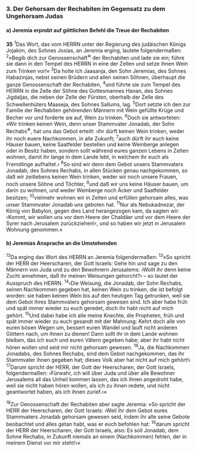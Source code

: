 ### 3. Der Gehorsam der Rechabiten im Gegensatz zu dem Ungehorsam Judas

#### a) Jeremia erprobt auf göttlichen Befehl die Treue der Rechabiten

__35__
<sup>1</sup>Das Wort, das vom HERRN unter der Regierung des judäischen Königs Jojakim, des Sohnes Josias, an Jeremia erging, lautete folgendermaßen:
<sup>2</sup>»Begib dich zur Genossenschaft<sup title="oder: Familie">&#x2732;</sup> der Rechabiten und lade sie ein; führe sie dann in den Tempel des HERRN in eine der Zellen und setze ihnen Wein zum Trinken vor!«
<sup>3</sup>Da holte ich Jaasanja, den Sohn Jeremias, des Sohnes Habazinjas, nebst seinen Brüdern und allen seinen Söhnen, überhaupt die ganze Genossenschaft der Rechabiten,
<sup>4</sup>und führte sie zum Tempel des HERRN in die Zelle der Söhne des Gottesmannes Hanan, des Sohnes Jigdaljas, die neben der Zelle der Fürsten, oberhalb der Zelle des Schwellenhüters Maaseja, des Sohnes Sallums, lag.
<sup>5</sup>Dort setzte ich den zur Familie der Rechabiten gehörenden Männern mit Wein gefüllte Krüge und Becher vor und forderte sie auf, Wein zu trinken.
<sup>6</sup>Doch sie antworteten: »Wir trinken keinen Wein, denn unser Stammvater Jonadab, der Sohn Rechabs<sup title="vgl. 2.Kön 10,15-16">&#x2732;</sup>, hat uns das Gebot erteilt: ›Ihr dürft keinen Wein trinken, weder ihr noch euere Nachkommen, in alle Zukunft;
<sup>7</sup>auch dürft ihr euch keine Häuser bauen, keine Saatfelder bestellen und keine Weinberge anlegen oder in Besitz haben, sondern sollt während eures ganzen Lebens in Zelten wohnen, damit ihr lange in dem Lande lebt, in welchem ihr euch als Fremdlinge aufhaltet.‹
<sup>8</sup>So sind wir denn dem Gebot unsers Stammvaters Jonadab, des Sohnes Rechabs, in allen Stücken genau nachgekommen, so daß wir zeitlebens keinen Wein trinken, weder wir noch unsere Frauen, noch unsere Söhne und Töchter,
<sup>9</sup>und daß wir uns keine Häuser bauen, um darin zu wohnen, und weder Weinberge noch Äcker und Saatfelder besitzen;
<sup>10</sup>vielmehr wohnen wir in Zelten und erfüllen gehorsam alles, was unser Stammvater Jonadab uns geboten hat.
<sup>11</sup>Nur als Nebukadnezar, der König von Babylon, gegen dies Land herangezogen kam, da sagten wir: ›Kommt, wir wollen uns vor dem Heere der Chaldäer und vor dem Heere der Syrer nach Jerusalem zurückziehen!‹, und so haben wir jetzt in Jerusalem Wohnung genommen.«

#### b) Jeremias Ansprache an die Umstehenden

<sup>12</sup>Da erging das Wort des HERRN an Jeremia folgendermaßen:
<sup>13</sup>»So spricht der HERR der Heerscharen, der Gott Israels: Gehe hin und sage zu den Männern von Juda und zu den Bewohnern Jerusalems: ›Wollt ihr denn keine Zucht annehmen, daß ihr meinen Weisungen gehorcht?‹ – so lautet der Ausspruch des HERRN.
<sup>14</sup>›Die Weisung, die Jonadab, der Sohn Rechabs, seinen Nachkommen gegeben hat, keinen Wein zu trinken, die ist befolgt worden: sie haben keinen Wein bis auf den heutigen Tag getrunken, weil sie dem Gebot ihres Stammvaters gehorsam gewesen sind. Ich aber habe früh und spät immer wieder zu euch geredet, doch ihr habt nicht auf mich gehört.
<sup>15</sup>Und dabei habe ich alle meine Knechte, die Propheten, früh und spät immer wieder zu euch gesandt mit der Mahnung: Kehrt doch alle von euren bösen Wegen um, bessert euren Wandel und lauft nicht anderen Göttern nach, um ihnen zu dienen! Dann sollt ihr in dem Lande wohnen bleiben, das ich euch und euren Vätern gegeben habe; aber ihr habt nicht hören wollen und seid mir nicht gehorsam gewesen.
<sup>16</sup>Ja, die Nachkommen Jonadabs, des Sohnes Rechabs, sind dem Gebot nachgekommen, das ihr Stammvater ihnen gegeben hat; dieses Volk aber hat nicht auf mich gehört!‹
<sup>17</sup>Darum spricht der HERR, der Gott der Heerscharen, der Gott Israels, folgendermaßen: ›Fürwahr, ich will über Juda und über alle Bewohner Jerusalems all das Unheil kommen lassen, das ich ihnen angedroht habe, weil sie nicht haben hören wollen, als ich zu ihnen redete, und nicht geantwortet haben, als ich ihnen zurief.‹«

<sup>18</sup>Zur Genossenschaft der Rechabiten aber sagte Jeremia: »So spricht der HERR der Heerscharen, der Gott Israels: ›Weil ihr dem Gebot eures Stammvaters Jonadab gehorsam gewesen seid, indem ihr alle seine Gebote beobachtet und alles getan habt, was er euch befohlen hat:
<sup>19</sup>darum spricht der HERR der Heerscharen, der Gott Israels, also: Es soll Jonadab, dem Sohne Rechabs, in Zukunft niemals an einem (Nachkommen) fehlen, der in meinem Dienst vor mir steht!‹«